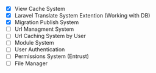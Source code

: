 *[x] View Cache System
*[x] Laravel Translate System Extention (Working with DB)
*[x] Migration Publish System
*[ ] Url Managment System
*[ ] Url Caching System by User 
*[ ] Module System
*[ ] User Authentication
*[ ] Permissions System (Entrust)
*[ ] File Manager
